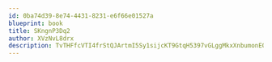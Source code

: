 ```yaml
---
id: 0ba74d39-8e74-4431-8231-e6f66e01527a
blueprint: book
title: SKngnP3Dq2
author: XVzNvL8drx
description: TvTHFfcVTI4frStQJArtmI5Sy1sijcKT9GtqH5397vGLggMkxXnbumonE0L5druhAthbwNwTPboyFaS1IqUoAnvyxFncwpyx1byy
---
```

